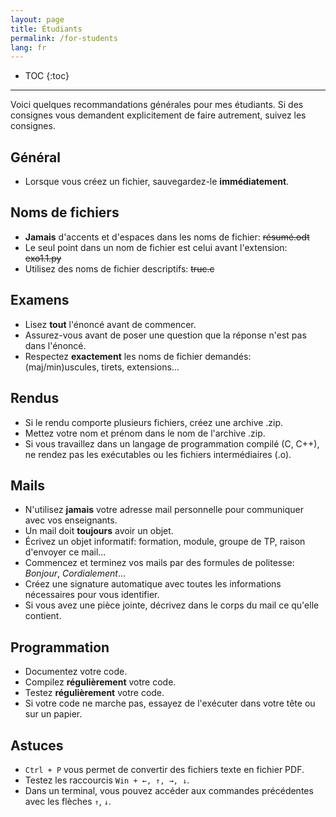 ```yaml
---
layout: page
title: Étudiants
permalink: /for-students
lang: fr
---
```


* TOC
{:toc}
---

Voici quelques recommandations générales pour mes étudiants. Si des consignes vous demandent explicitement de faire autrement, suivez les consignes.

## Général
- Lorsque vous créez un fichier, sauvegardez-le **immédiatement**.

## Noms de fichiers
- **Jamais** d'accents et d'espaces dans les noms de fichier: ~~résumé.odt~~
- Le seul point dans un nom de fichier est celui avant l'extension: ~~exo1.1.py~~
- Utilisez des noms de fichier descriptifs: ~~truc.c~~

## Examens
- Lisez **tout** l'énoncé avant de commencer.
- Assurez-vous avant de poser une question que la réponse n'est pas dans l'énoncé.
- Respectez **exactement** les noms de fichier demandés: (maj/min)uscules, tirets, extensions...

## Rendus
- Si le rendu comporte plusieurs fichiers, créez une archive .zip.
- Mettez votre nom et prénom dans le nom de l'archive .zip.
- Si vous travaillez dans un langage de programmation compilé (C, C++), ne rendez pas les exécutables ou les fichiers intermédiaires (.o).

## Mails
- N'utilisez **jamais** votre adresse mail personnelle pour communiquer avec vos enseignants.
- Un mail doit **toujours** avoir un objet.
- Écrivez un objet informatif: formation, module, groupe de TP, raison d'envoyer ce mail...
- Commencez et terminez vos mails par des formules de politesse: *Bonjour*, *Cordialement*...
- Créez une signature automatique avec toutes les informations nécessaires pour vous identifier.
- Si vous avez une pièce jointe, décrivez dans le corps du mail ce qu'elle contient.

## Programmation
- Documentez votre code.
- Compilez **régulièrement** votre code.
- Testez **régulièrement** votre code.
- Si votre code ne marche pas, essayez de l'exécuter dans votre tête ou sur un papier.

## Astuces
- `Ctrl + P` vous permet de convertir des fichiers texte en fichier PDF.
- Testez les raccourcis `Win + ←, ↑, →, ↓`.
- Dans un terminal, vous pouvez accéder aux commandes précédentes avec les flèches `↑`, `↓`.